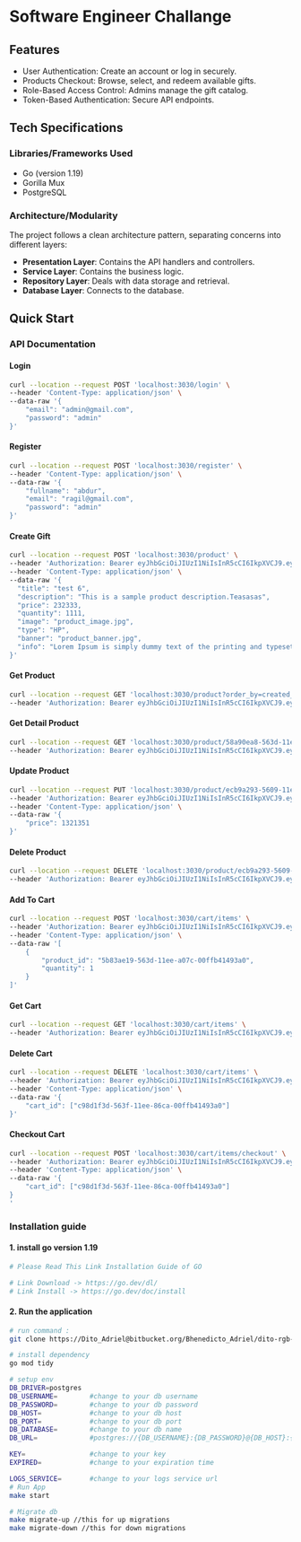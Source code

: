 # Software Engineer Challange

## Features
- User Authentication: Create an account or log in securely.
- Products Checkout: Browse, select, and redeem available gifts.
- Role-Based Access Control: Admins manage the gift catalog.
- Token-Based Authentication: Secure API endpoints.
## Tech Specifications

### Libraries/Frameworks Used

- Go (version 1.19)
- Gorilla Mux
- PostgreSQL

### Architecture/Modularity

The project follows a clean architecture pattern, separating concerns into different layers:

- **Presentation Layer**: Contains the API handlers and controllers.
- **Service Layer**: Contains the business logic.
- **Repository Layer**: Deals with data storage and retrieval.
- **Database Layer**: Connects to the database.

## Quick Start
### API Documentation
#### Login
```bash
curl --location --request POST 'localhost:3030/login' \
--header 'Content-Type: application/json' \
--data-raw '{
    "email": "admin@gmail.com",
    "password": "admin"
}'
```
#### Register
```bash
curl --location --request POST 'localhost:3030/register' \
--header 'Content-Type: application/json' \
--data-raw '{
    "fullname": "abdur",
    "email": "ragil@gmail.com",
    "password": "admin"
}'
```
#### Create Gift
```bash
curl --location --request POST 'localhost:3030/product' \
--header 'Authorization: Bearer eyJhbGciOiJIUzI1NiIsInR5cCI6IkpXVCJ9.eyJ1c2VybmFtZSI6IkFkbWluIiwiZW1haWwiOiJhZG1pbkBnbWFpbC5jb20iLCJleHAiOjE2OTUwNjAzOTN9.pF1LWtqmM_KoUnePBVib-h0nLyvpr2qKQRlnEjV35cg' \
--header 'Content-Type: application/json' \
--data-raw '{
  "title": "test 6",
  "description": "This is a sample product description.Teasasas",
  "price": 232333,
  "quantity": 1111,
  "image": "product_image.jpg",
  "type": "HP",
  "banner": "product_banner.jpg",
  "info": "Lorem Ipsum is simply dummy text of the printing and typesetting industry. Lorem Ipsum has been the industry'\''s standard dummy text ever since the 1500s, when an unknown printer took a galley of type and scrambled it to make a type specimen book. It has survived not only five centuries, but also the leap into electronic typesetting, remaining essentially unchanged. It was popularised in the 1960s with the release of Letraset sheets containing Lorem Ipsum passages, and more recently with desktop publishing software like Aldus PageMaker including versions of Lorem Ipsum."
}'
```
#### Get Product
```bash
curl --location --request GET 'localhost:3030/product?order_by=created_at&order_type=asc' \
--header 'Authorization: Bearer eyJhbGciOiJIUzI1NiIsInR5cCI6IkpXVCJ9.eyJ1c2VybmFtZSI6IkFkbWluIiwiZW1haWwiOiJhZG1pbkBnbWFpbC5jb20iLCJleHAiOjE2OTUwNjAzOTN9.pF1LWtqmM_KoUnePBVib-h0nLyvpr2qKQRlnEjV35cg'
```
#### Get Detail Product
```bash
curl --location --request GET 'localhost:3030/product/58a90ea8-563d-11ee-a07c-00ffb41493a0' \
--header 'Authorization: Bearer eyJhbGciOiJIUzI1NiIsInR5cCI6IkpXVCJ9.eyJ1c2VybmFtZSI6IkFkbWluIiwiZW1haWwiOiJhZG1pbkBnbWFpbC5jb20iLCJleHAiOjE2OTUwNjAzOTN9.pF1LWtqmM_KoUnePBVib-h0nLyvpr2qKQRlnEjV35cg'
```
#### Update Product
```bash
curl --location --request PUT 'localhost:3030/product/ecb9a293-5609-11ee-a0aa-00ffb41493a0' \
--header 'Authorization: Bearer eyJhbGciOiJIUzI1NiIsInR5cCI6IkpXVCJ9.eyJ1c2VybmFtZSI6ImFiZHVyIiwiZW1haWwiOiJkaXRvYWRyaWVsQGdtYWlsLmNvbSIsImV4cCI6MTY5NTAzNjAwM30.aEKqb50s8thxaAr94vVgrwnYwjliGCsrdOInMAOfwOQ' \
--header 'Content-Type: application/json' \
--data-raw '{
    "price": 1321351
}'
```
#### Delete Product
```bash
curl --location --request DELETE 'localhost:3030/product/ecb9a293-5609-11ee-a0aa-00ffb41493a0' \
--header 'Authorization: Bearer eyJhbGciOiJIUzI1NiIsInR5cCI6IkpXVCJ9.eyJ1c2VybmFtZSI6ImFiZHVyIiwiZW1haWwiOiJkaXRvYWRyaWVsQGdtYWlsLmNvbSIsImV4cCI6MTY5NTAzNjAwM30.aEKqb50s8thxaAr94vVgrwnYwjliGCsrdOInMAOfwOQ'
```
#### Add To Cart
```bash
curl --location --request POST 'localhost:3030/cart/items' \
--header 'Authorization: Bearer eyJhbGciOiJIUzI1NiIsInR5cCI6IkpXVCJ9.eyJ1c2VybmFtZSI6IkFkbWluIiwiZW1haWwiOiJhZG1pbkBnbWFpbC5jb20iLCJleHAiOjE2OTUwNjAzOTN9.pF1LWtqmM_KoUnePBVib-h0nLyvpr2qKQRlnEjV35cg' \
--header 'Content-Type: application/json' \
--data-raw '[
    {
        "product_id": "5b83ae19-563d-11ee-a07c-00ffb41493a0",
        "quantity": 1
    }
]'
```
#### Get Cart
```bash
curl --location --request GET 'localhost:3030/cart/items' \
--header 'Authorization: Bearer eyJhbGciOiJIUzI1NiIsInR5cCI6IkpXVCJ9.eyJ1c2VybmFtZSI6IkFkbWluIiwiZW1haWwiOiJhZG1pbkBnbWFpbC5jb20iLCJleHAiOjE2OTUwNjAzOTN9.pF1LWtqmM_KoUnePBVib-h0nLyvpr2qKQRlnEjV35cg'
```
#### Delete Cart
```bash
curl --location --request DELETE 'localhost:3030/cart/items' \
--header 'Authorization: Bearer eyJhbGciOiJIUzI1NiIsInR5cCI6IkpXVCJ9.eyJ1c2VybmFtZSI6IkFkbWluIiwiZW1haWwiOiJhZG1pbkBnbWFpbC5jb20iLCJleHAiOjE2OTUwNjAzOTN9.pF1LWtqmM_KoUnePBVib-h0nLyvpr2qKQRlnEjV35cg' \
--header 'Content-Type: application/json' \
--data-raw '{
    "cart_id": ["c98d1f3d-563f-11ee-86ca-00ffb41493a0"]
}'
```
#### Checkout Cart
```bash
curl --location --request POST 'localhost:3030/cart/items/checkout' \
--header 'Authorization: Bearer eyJhbGciOiJIUzI1NiIsInR5cCI6IkpXVCJ9.eyJ1c2VybmFtZSI6IkFkbWluIiwiZW1haWwiOiJhZG1pbkBnbWFpbC5jb20iLCJleHAiOjE2OTUwNjAzOTN9.pF1LWtqmM_KoUnePBVib-h0nLyvpr2qKQRlnEjV35cg' \
--header 'Content-Type: application/json' \
--data-raw '{
    "cart_id": ["c98d1f3d-563f-11ee-86ca-00ffb41493a0"]
}
'
```
### Installation guide
#### 1. install go version 1.19
```bash
# Please Read This Link Installation Guide of GO

# Link Download -> https://go.dev/dl/
# Link Install -> https://go.dev/doc/install

```

#### 2. Run the application
```bash
# run command :
git clone https://Dito_Adriel@bitbucket.org/Bhenedicto_Adriel/dito-rgb-golang-test.git

# install dependency
go mod tidy

# setup env
DB_DRIVER=postgres
DB_USERNAME=        #change to your db username
DB_PASSWORD=        #change to your db password
DB_HOST=            #change to your db host
DB_PORT=            #change to your db port 
DB_DATABASE=        #change to your db name 
DB_URL=             #postgres://{DB_USERNAME}:{DB_PASSWORD}@{DB_HOST}:{DB_PORT}/{DB_DATABASE}?sslmode=disable

KEY=                #change to your key
EXPIRED=            #change to your expiration time

LOGS_SERVICE=       #change to your logs service url
# Run App
make start

# Migrate db
make migrate-up //this for up migrations
make migrate-down //this for down migrations
```